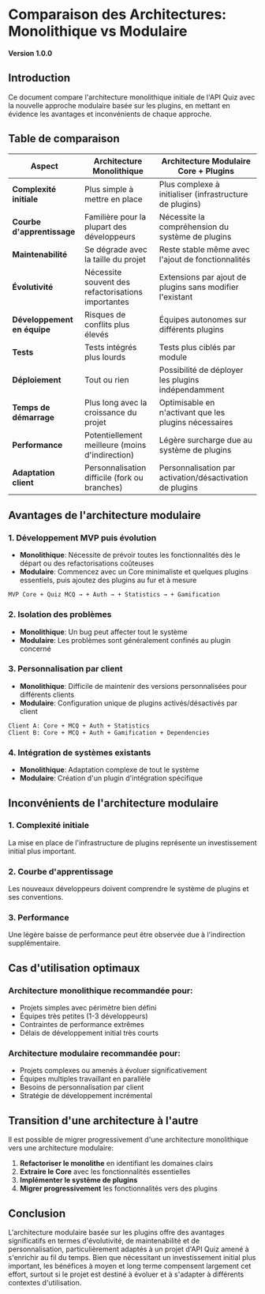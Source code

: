 # Comparaison des Architectures: Monolithique vs Modulaire
**Version 1.0.0**

## Introduction

Ce document compare l'architecture monolithique initiale de l'API Quiz avec la nouvelle approche modulaire basée sur les plugins, en mettant en évidence les avantages et inconvénients de chaque approche.

## Table de comparaison

| Aspect | Architecture Monolithique | Architecture Modulaire Core + Plugins |
|--------|---------------------------|---------------------------------------|
| **Complexité initiale** | Plus simple à mettre en place | Plus complexe à initialiser (infrastructure de plugins) |
| **Courbe d'apprentissage** | Familière pour la plupart des développeurs | Nécessite la compréhension du système de plugins |
| **Maintenabilité** | Se dégrade avec la taille du projet | Reste stable même avec l'ajout de fonctionnalités |
| **Évolutivité** | Nécessite souvent des refactorisations importantes | Extensions par ajout de plugins sans modifier l'existant |
| **Développement en équipe** | Risques de conflits plus élevés | Équipes autonomes sur différents plugins |
| **Tests** | Tests intégrés plus lourds | Tests plus ciblés par module |
| **Déploiement** | Tout ou rien | Possibilité de déployer les plugins indépendamment |
| **Temps de démarrage** | Plus long avec la croissance du projet | Optimisable en n'activant que les plugins nécessaires |
| **Performance** | Potentiellement meilleure (moins d'indirection) | Légère surcharge due au système de plugins |
| **Adaptation client** | Personnalisation difficile (fork ou branches) | Personnalisation par activation/désactivation de plugins |

## Avantages de l'architecture modulaire

### 1. Développement MVP puis évolution

- **Monolithique**: Nécessite de prévoir toutes les fonctionnalités dès le départ ou des refactorisations coûteuses
- **Modulaire**: Commencez avec un Core minimaliste et quelques plugins essentiels, puis ajoutez des plugins au fur et à mesure

```
MVP Core + Quiz MCQ → + Auth → + Statistics → + Gamification
```

### 2. Isolation des problèmes

- **Monolithique**: Un bug peut affecter tout le système
- **Modulaire**: Les problèmes sont généralement confinés au plugin concerné

### 3. Personnalisation par client

- **Monolithique**: Difficile de maintenir des versions personnalisées pour différents clients
- **Modulaire**: Configuration unique de plugins activés/désactivés par client

```
Client A: Core + MCQ + Auth + Statistics
Client B: Core + MCQ + Auth + Gamification + Dependencies
```

### 4. Intégration de systèmes existants

- **Monolithique**: Adaptation complexe de tout le système
- **Modulaire**: Création d'un plugin d'intégration spécifique

## Inconvénients de l'architecture modulaire

### 1. Complexité initiale

La mise en place de l'infrastructure de plugins représente un investissement initial plus important.

### 2. Courbe d'apprentissage

Les nouveaux développeurs doivent comprendre le système de plugins et ses conventions.

### 3. Performance

Une légère baisse de performance peut être observée due à l'indirection supplémentaire.

## Cas d'utilisation optimaux

### Architecture monolithique recommandée pour:

- Projets simples avec périmètre bien défini
- Équipes très petites (1-3 développeurs)
- Contraintes de performance extrêmes
- Délais de développement initial très courts

### Architecture modulaire recommandée pour:

- Projets complexes ou amenés à évoluer significativement
- Équipes multiples travaillant en parallèle
- Besoins de personnalisation par client
- Stratégie de développement incrémental

## Transition d'une architecture à l'autre

Il est possible de migrer progressivement d'une architecture monolithique vers une architecture modulaire:

1. **Refactoriser le monolithe** en identifiant les domaines clairs
2. **Extraire le Core** avec les fonctionnalités essentielles
3. **Implémenter le système de plugins**
4. **Migrer progressivement** les fonctionnalités vers des plugins

## Conclusion

L'architecture modulaire basée sur les plugins offre des avantages significatifs en termes d'évolutivité, de maintenabilité et de personnalisation, particulièrement adaptés à un projet d'API Quiz amené à s'enrichir au fil du temps. Bien que nécessitant un investissement initial plus important, les bénéfices à moyen et long terme compensent largement cet effort, surtout si le projet est destiné à évoluer et à s'adapter à différents contextes d'utilisation.
